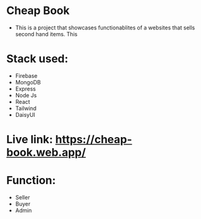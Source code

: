 # Cheap Book
- This is a project that showcases functionablites of a websites that sells second hand items. This 
  
 # Stack used:
 - Firebase 
 - MongoDB
 - Express
 - Node Js
 - React
 - Tailwind
 - DaisyUI
  
  # Live link: https://cheap-book.web.app/

  # Function: 
  - Seller 
  - Buyer
  - Admin



